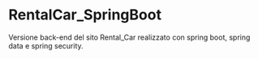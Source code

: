 # RentalCar_SpringBoot
Versione back-end del sito Rental_Car realizzato con spring boot, spring data e spring security.
